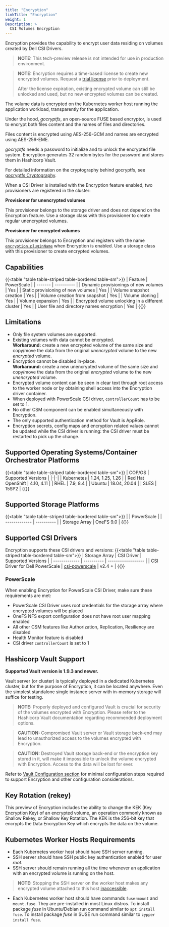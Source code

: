 ```yaml
---
title: "Encryption"
linkTitle: "Encryption"
weight: 1
Description: >
  CSI Volumes Encryption
---
```

Encryption provides the capability to encrypt user data residing on volumes created by Dell CSI Drivers.

> **NOTE:** This tech-preview release is not intended for use in production environment.

> **NOTE:** Encryption requires a time-based license to create new encrypted volumes. Request a [trial license](../../license) prior to deployment.
> 
> After the license expiration, existing encrypted volume can still be unlocked and used, but no new encrypted volumes can be created.

The volume data is encrypted on the Kubernetes worker host running the application workload, transparently for the application. 

Under the hood, *gocryptfs*, an open-source FUSE based encryptor, is used to encrypt both files content and the names of files and directories.

Files content is encrypted using AES-256-GCM and names are encrypted using AES-256-EME.

*gocryptfs* needs a password to initialize and to unlock the encrypted file system. 
Encryption generates 32 random bytes for the password and stores them in Hashicorp Vault.

For detailed information on the cryptography behind gocryptfs, see [gocryptfs Cryptography](https://nuetzlich.net/gocryptfs/forward_mode_crypto).

When a CSI Driver is installed with the Encryption feature enabled, two provisioners are registered in the cluster:

**Provisioner for unencrypted volumes**

This provisioner belongs to the storage driver and does not depend on the Encryption feature. Use a storage class with this provisioner to create regular unencrypted volumes. 

**Provisioner for encrypted volumes**

This provisioner belongs to Encryption and registers with the name [`encryption.pluginName`](deployment/#helm-chart-values) when Encryption is enabled. Use a storage class with this provisioner to create encrypted volumes.

## Capabilities

{{<table "table table-striped table-bordered table-sm">}}
| Feature | PowerScale |
| ------- | ---------- |
| Dynamic provisionings of new volumes | Yes |
| Static provisioning of new volumes | Yes |
| Volume snapshot creation | Yes |
| Volume creation from snapshot | Yes |
| Volume cloning | Yes |
| Volume expansion | Yes |
| Encrypted volume unlocking in a different cluster | Yes |
| User file and directory names encryption | Yes |
{{</table>}}

## Limitations

- Only file system volumes are supported.
- Existing volumes with data cannot be encrypted.<br/>
  **Workaround:** create a new encrypted volume of the same size and copy/move the data from the original *unencrypted* volume to the new *encrypted* volume.
- Encryption cannot be disabled in-place.<br/>
  **Workaround:** create a new unencrypted volume of the same size and copy/move the data from the original *encrypted* volume to the new *unencrypted* volume.
- Encrypted volume content can be seen in clear text through root access to the worker node or by obtaining shell access into the Encryption driver container.
- When deployed with PowerScale CSI driver, `controllerCount` has to be set to 1.
- No other CSM component can be enabled simultaneously with Encryption.
- The only supported authentication method for Vault is AppRole.
- Encryption secrets, config maps and encryption related values cannot be updated while the CSI driver is running: 
the CSI driver must be restarted to pick up the change.

## Supported Operating Systems/Container Orchestrator Platforms

{{<table "table table-striped table-bordered table-sm">}}
| COP/OS | Supported Versions |
|-|-|
| Kubernetes | 1.24, 1.25, 1.26 |
| Red Hat OpenShift  | 4.10, 4.11 |
| RHEL | 7.9, 8.4 |
| Ubuntu | 18.04, 20.04 |
| SLES | 15SP2 |
{{</table>}}

## Supported Storage Platforms

{{<table "table table-striped table-bordered table-sm">}}
|               | PowerScale |
| ------------- | ---------- |
| Storage Array | OneFS 9.0 |
{{</table>}}

## Supported CSI Drivers

Encryption supports these CSI drivers and versions:
{{<table "table table-striped table-bordered table-sm">}}
| Storage Array | CSI Driver | Supported Versions |
| ------------- | ---------- | ------------------ |
| CSI Driver for Dell PowerScale | [csi-powerscale](https://github.com/dell/csi-powerscale) | v2.4 + |
{{</table>}}

### PowerScale

When enabling Encryption for PowerScale CSI Driver, make sure these requirements are met:
- PowerScale CSI Driver uses root credentials for the storage array where encrypted volumes will be placed
- OneFS NFS export configuration does not have root user mapping enabled
- All other CSM features like Authorization, Replication, Resiliency are disabled
- Health Monitor feature is disabled
- CSI driver `controllerCount` is set to 1

## Hashicorp Vault Support

**Supported Vault version is 1.9.3 and newer.**

Vault server (or cluster) is typically deployed in a dedicated Kubernetes cluster, but for the purpose of Encryption, it can be located anywhere.
Even the simplest standalone single instance server with in-memory storage will suffice for testing.

> **NOTE:** Properly deployed and configured Vault is crucial for security of the volumes encrypted with Encryption. 
Please refer to the Hashicorp Vault documentation regarding recommended deployment options.

> **CAUTION:** Compromised Vault server or Vault storage back-end may lead to unauthorized access to the volumes encrypted with Encryption.

> **CAUTION:** Destroyed Vault storage back-end or the encryption key stored in it, will make it impossible to unlock the volume encrypted with Encryption. 
Access to the data will be lost for ever.

Refer to [Vault Configuration section](vault) for minimal configuration steps required to support Encryption and other configuration considerations.

## Key Rotation (rekey)
This preview of Encryption includes the ability to change the KEK (Key Encryption Key) of an encrypted volume, an operation commonly known as Shallow Rekey, or 
Shallow Key Rotation. The KEK is the 256-bit key that encrypts the Data Encryption Key which encrypts the data on the volume. 

## Kubernetes Worker Hosts Requirements

- Each Kubernetes worker host should have SSH server running.
- SSH server should have SSH public key authentication enabled for user *root*. 
- SSH server should remain running all the time whenever an application with an encrypted volume is running on the host.
> **NOTE:** Stopping the SSH server on the worker host makes any encrypted volume attached to this host [inaccessible](troubleshooting#ssh-stopped).
- Each Kubernetes worker host should have commands `fusermount` and `mount.fuse`. They are pre-installed in most Linux distros.
To install package *fuse* in Ubuntu/Debian run command similar to `apt install fuse`.
To install package *fuse* in SUSE run command similar to `zypper install fuse`.
 

